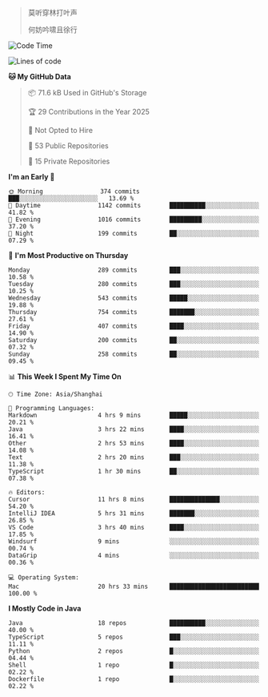 > 莫听穿林打叶声
> 
> 何妨吟啸且徐行

<!-- ![Github Stats](https://github-readme-stats.vercel.app/api?username=catch6&count_private=true&show_icons=true&theme=gruvbox) -->

<!-- ![Top Langs](https://github-readme-stats.vercel.app/api/top-langs/?username=catch6&layout=compact) -->

<!--START_SECTION:waka-->
![Code Time](http://img.shields.io/badge/Code%20Time-2%2C095%20hrs%206%20mins-blue)

![Lines of code](https://img.shields.io/badge/From%20Hello%20World%20I%27ve%20Written-9.4%20million%20lines%20of%20code-blue)

**🐱 My GitHub Data** 

> 📦 71.6 kB Used in GitHub's Storage 
 > 
> 🏆 29 Contributions in the Year 2025
 > 
> 🚫 Not Opted to Hire
 > 
> 📜 53 Public Repositories 
 > 
> 🔑 15 Private Repositories 
 > 
**I'm an Early 🐤** 

```text
🌞 Morning                374 commits         ███░░░░░░░░░░░░░░░░░░░░░░   13.69 % 
🌆 Daytime                1142 commits        ██████████░░░░░░░░░░░░░░░   41.82 % 
🌃 Evening                1016 commits        █████████░░░░░░░░░░░░░░░░   37.20 % 
🌙 Night                  199 commits         ██░░░░░░░░░░░░░░░░░░░░░░░   07.29 % 
```
📅 **I'm Most Productive on Thursday** 

```text
Monday                   289 commits         ███░░░░░░░░░░░░░░░░░░░░░░   10.58 % 
Tuesday                  280 commits         ███░░░░░░░░░░░░░░░░░░░░░░   10.25 % 
Wednesday                543 commits         █████░░░░░░░░░░░░░░░░░░░░   19.88 % 
Thursday                 754 commits         ███████░░░░░░░░░░░░░░░░░░   27.61 % 
Friday                   407 commits         ████░░░░░░░░░░░░░░░░░░░░░   14.90 % 
Saturday                 200 commits         ██░░░░░░░░░░░░░░░░░░░░░░░   07.32 % 
Sunday                   258 commits         ██░░░░░░░░░░░░░░░░░░░░░░░   09.45 % 
```


📊 **This Week I Spent My Time On** 

```text
🕑︎ Time Zone: Asia/Shanghai

💬 Programming Languages: 
Markdown                 4 hrs 9 mins        █████░░░░░░░░░░░░░░░░░░░░   20.21 % 
Java                     3 hrs 22 mins       ████░░░░░░░░░░░░░░░░░░░░░   16.41 % 
Other                    2 hrs 53 mins       ████░░░░░░░░░░░░░░░░░░░░░   14.08 % 
Text                     2 hrs 20 mins       ███░░░░░░░░░░░░░░░░░░░░░░   11.38 % 
TypeScript               1 hr 30 mins        ██░░░░░░░░░░░░░░░░░░░░░░░   07.38 % 

🔥 Editors: 
Cursor                   11 hrs 8 mins       ██████████████░░░░░░░░░░░   54.20 % 
IntelliJ IDEA            5 hrs 31 mins       ███████░░░░░░░░░░░░░░░░░░   26.85 % 
VS Code                  3 hrs 40 mins       ████░░░░░░░░░░░░░░░░░░░░░   17.85 % 
Windsurf                 9 mins              ░░░░░░░░░░░░░░░░░░░░░░░░░   00.74 % 
DataGrip                 4 mins              ░░░░░░░░░░░░░░░░░░░░░░░░░   00.36 % 

💻 Operating System: 
Mac                      20 hrs 33 mins      █████████████████████████   100.00 % 
```

**I Mostly Code in Java** 

```text
Java                     18 repos            ██████████░░░░░░░░░░░░░░░   40.00 % 
TypeScript               5 repos             ███░░░░░░░░░░░░░░░░░░░░░░   11.11 % 
Python                   2 repos             █░░░░░░░░░░░░░░░░░░░░░░░░   04.44 % 
Shell                    1 repo              █░░░░░░░░░░░░░░░░░░░░░░░░   02.22 % 
Dockerfile               1 repo              █░░░░░░░░░░░░░░░░░░░░░░░░   02.22 % 
```




<!--END_SECTION:waka-->

